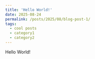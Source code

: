 ```yaml
---
title: 'Hello World!'
date: 2025-08-24
permalink: /posts/2025/08/blog-post-1/
tags:
  - cool posts
  - category1
  - category2
---
```


Hello World! 
